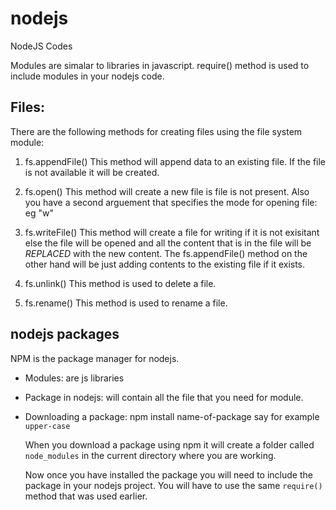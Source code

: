 # nodejs
NodeJS Codes

Modules are simalar to libraries in javascript.
require() method is used to include modules in your nodejs code.


Files:
--------
There are the following methods for creating files using the file system module:
1. fs.appendFile() 
    This method will append data to an existing file. If the file is not available
    it will be created.

2. fs.open()
    This method will create a new file is file is not present. Also you have a second
    arguement that specifies the mode for opening file: eg "w"

3. fs.writeFile()
    This method will create a file for writing if it is not exisitant else the file will
    be opened and all the content that is in the file will be *REPLACED* with the new content.
    The fs.appendFile() method on the other hand will be just adding contents to the existing
    file if it exists.

4. fs.unlink()
    This method is used to delete a file.

5. fs.rename()
    This method is used to rename a file.




nodejs packages
--------
NPM is the package manager for nodejs.
* Modules: are js libraries

* Package in nodejs: will contain all the file that you need 
    for module.

* Downloading a package:
    npm install name-of-package
    say for example `upper-case`

    When you download a package using npm it will create a folder called `node_modules` 
    in the current directory where you are working.

    Now once you have installed the package you will need to include the package in your nodejs project.
    You will have to use the same `require()` method that was used earlier.